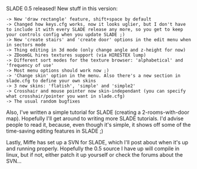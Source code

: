 SLADE 0.5 released! New stuff in this version:

    -> New 'draw rectangle' feature, shift+space by default
    -> Changed how keys.cfg works, now it looks uglier, but I don't have to include it with every SLADE release any more, so you get to keep your controls config when you update SLADE ;)
    -> New 'create stairs' and 'create door' options in the edit menu when in sectors mode
    -> Thing editing in 3d mode (only change angle and z-height for now)
    -> ZDoomGL hires textures support (via HIRESTEX lump)
    -> Different sort modes for the texture browser: 'alphabetical' and 'frequency of use'
    -> Most menu options should work now ;)
    -> 'Change skin' option in the menu. Also there's a new section in slade.cfg to define your own skins
    -> 3 new skins: 'flatish', 'simple' and 'simple2'
    -> Crosshair and mouse pointer now skin-independant (you can specify what crosshair/pointer you want in slade.cfg)
    -> The usual random bugfixes

Also, I've written a simple tutorial for SLADE (creating a 2-rooms-with-door map). Hopefully I'll get around to writing more SLADE tutorials. I'd advise people to read it, because, even though it's simple, it shows off some of the time-saving editing features in SLADE ;)

Lastly, Miffe has set up a SVN for SLADE, which I'll post about when it's up and running properly. Hopefully the 0.5 source I have up will compile in linux, but if not, either patch it up yourself or check the forums about the SVN...